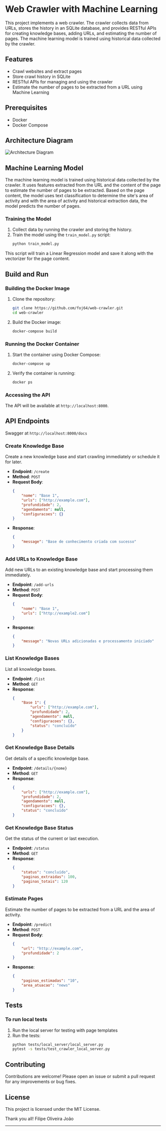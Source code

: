 # Web Crawler with Machine Learning

This project implements a web crawler. The crawler collects data from URLs, stores the history in an SQLite database, and provides RESTful APIs for creating knowledge bases, adding URLs, and estimating the number of pages. The machine learning model is trained using historical data collected by the crawler.

## Features

- Crawl websites and extract pages
- Store crawl history in SQLite
- RESTful APIs for managing and using the crawler
- Estimate the number of pages to be extracted from a URL using Machine Learning

## Prerequisites

- Docker
- Docker Compose

## Architecture Diagram

![Architecture Diagram](https://lucid.app/publicSegments/view/1273c30c-d058-4c32-b772-394f0c011a27/image.png)

## Machine Learning Model

The machine learning model is trained using historical data collected by the crawler. It uses features extracted from the URL and the content of the page to estimate the number of pages to be extracted. Based on the page content, the model uses text classification to determine the site's area of ​​activity and with the area of ​​activity and historical extraction data, the model predicts the number of pages.

### Training the Model

1. Collect data by running the crawler and storing the history.
2. Train the model using the `train_model.py` script:
    ```sh
    python train_model.py
    ```

This script will train a Linear Regression model and save it along with the vectorizer for the page content.

## Build and Run

### Building the Docker Image

1. Clone the repository:
    ```sh
    git clone https://github.com/foj64/web-crawler.git
    cd web-crawler
    ```

2. Build the Docker image:
    ```sh
    docker-compose build
    ```

### Running the Docker Container

1. Start the container using Docker Compose:
    ```sh
    docker-compose up
    ```

2. Verify the container is running:
    ```sh
    docker ps
    ```

### Accessing the API

The API will be available at `http://localhost:8000`.

## API Endpoints

Swagger at `http://localhost:8000/docs`

### Create Knowledge Base

Create a new knowledge base and start crawling immediately or schedule it for later.

- **Endpoint**: `/create`
- **Method**: `POST`
- **Request Body**:
    ```json
    {
        "nome": "Base 1",
        "urls": ["http://example.com"],
        "profundidade": 2,
        "agendamento": null,
        "configuracoes": {}
    }
    ```
- **Response**:
    ```json
    {
        "message": "Base de conhecimento criada com sucesso"
    }
    ```

### Add URLs to Knowledge Base

Add new URLs to an existing knowledge base and start processing them immediately.

- **Endpoint**: `/add-urls`
- **Method**: `POST`
- **Request Body**:
    ```json
    {
        "nome": "Base 1",
        "urls": ["http://example2.com"]
    }
    ```
- **Response**:
    ```json
    {
        "message": "Novas URLs adicionadas e processamento iniciado"
    }
    ```

### List Knowledge Bases

List all knowledge bases.

- **Endpoint**: `/list`
- **Method**: `GET`
- **Response**:
    ```json
    {
        "Base 1": {
            "urls": ["http://example.com"],
            "profundidade": 2,
            "agendamento": null,
            "configuracoes": {},
            "status": "concluído"
        }
    }
    ```

### Get Knowledge Base Details

Get details of a specific knowledge base.

- **Endpoint**: `/details/{nome}`
- **Method**: `GET`
- **Response**:
    ```json
    {
        "urls": ["http://example.com"],
        "profundidade": 2,
        "agendamento": null,
        "configuracoes": {},
        "status": "concluído"
    }
    ```

### Get Knowledge Base Status

Get the status of the current or last execution.

- **Endpoint**: `/status`
- **Method**: `GET`
- **Response**:
    ```json
    {
        "status": "concluído",
        "paginas_extraidas": 100,
        "paginas_totais": 120
    }
    ```

### Estimate Pages

Estimate the number of pages to be extracted from a URL and the area of ​​activity.

- **Endpoint**: `/predict`
- **Method**: `POST`
- **Request Body**:
    ```json
    {
        "url": "http://example.com",
        "profundidade": 2
    }
    ```
- **Response**:
    ```json
    {
        "paginas_estimadas": "10",
        "area_atuacao": "news"
    }
    ```

## Tests

### To run local tests

1. Run the local server for testing with page templates
2. Run the tests:
    ```sh
    python tests/local_server/local_server.py
    pytest -s tests/test_crawler_local_server.py
    ```

## Contributing

Contributions are welcome! Please open an issue or submit a pull request for any improvements or bug fixes.

## License

This project is licensed under the MIT License.

Thank you all!
Filipe Oliveira João

---
